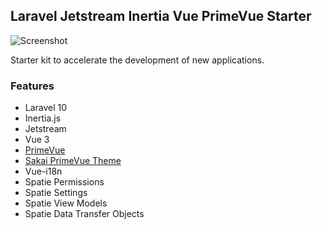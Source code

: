 ## Laravel Jetstream Inertia Vue PrimeVue Starter

![Screenshot](docs/screen.png)


Starter kit to accelerate the development of new applications.

### Features
* Laravel 10
* Inertia.js
* Jetstream
* Vue 3
* [PrimeVue](https://primefaces.org/primevue/#/toolbar)
* [Sakai PrimeVue Theme](https://www.primefaces.org/sakai-vue/#/crud)
* Vue-i18n
* Spatie Permissions
* Spatie Settings
* Spatie View Models
* Spatie Data Transfer Objects
